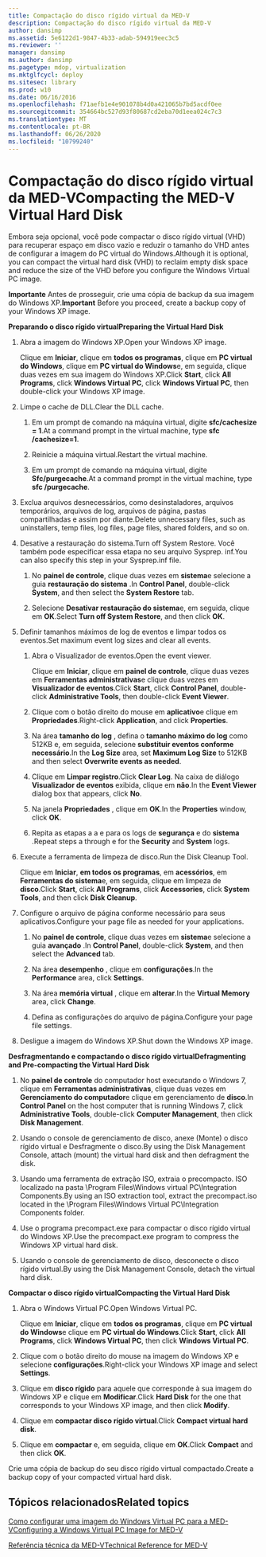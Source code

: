 ```yaml
---
title: Compactação do disco rígido virtual da MED-V
description: Compactação do disco rígido virtual da MED-V
author: dansimp
ms.assetid: 5e6122d1-9847-4b33-adab-594919eec3c5
ms.reviewer: ''
manager: dansimp
ms.author: dansimp
ms.pagetype: mdop, virtualization
ms.mktglfcycl: deploy
ms.sitesec: library
ms.prod: w10
ms.date: 06/16/2016
ms.openlocfilehash: f71aefb1e4e901078b4d0a421065b7bd5acdf0ee
ms.sourcegitcommit: 354664bc527d93f80687cd2eba70d1eea024c7c3
ms.translationtype: MT
ms.contentlocale: pt-BR
ms.lasthandoff: 06/26/2020
ms.locfileid: "10799240"
---
```

# <span data-ttu-id="11af2-103">Compactação do disco rígido virtual da MED-V</span><span class="sxs-lookup"><span data-stu-id="11af2-103">Compacting the MED-V Virtual Hard Disk</span></span>


<span data-ttu-id="11af2-104">Embora seja opcional, você pode compactar o disco rígido virtual (VHD) para recuperar espaço em disco vazio e reduzir o tamanho do VHD antes de configurar a imagem do PC virtual do Windows.</span><span class="sxs-lookup"><span data-stu-id="11af2-104">Although it is optional, you can compact the virtual hard disk (VHD) to reclaim empty disk space and reduce the size of the VHD before you configure the Windows Virtual PC image.</span></span>

<span data-ttu-id="11af2-105">**Importante**  Antes de prosseguir, crie uma cópia de backup da sua imagem do Windows XP.</span><span class="sxs-lookup"><span data-stu-id="11af2-105">**Important** Before you proceed, create a backup copy of your Windows XP image.</span></span>

 

**<span data-ttu-id="11af2-106">Preparando o disco rígido virtual</span><span class="sxs-lookup"><span data-stu-id="11af2-106">Preparing the Virtual Hard Disk</span></span>**

1.  <span data-ttu-id="11af2-107">Abra a imagem do Windows XP.</span><span class="sxs-lookup"><span data-stu-id="11af2-107">Open your Windows XP image.</span></span>

    <span data-ttu-id="11af2-108">Clique em **Iniciar**, clique em **todos os programas**, clique em **PC virtual do Windows**, clique em **PC virtual do Windows**e, em seguida, clique duas vezes em sua imagem do Windows XP.</span><span class="sxs-lookup"><span data-stu-id="11af2-108">Click **Start**, click **All Programs**, click **Windows Virtual PC**, click **Windows Virtual PC**, then double-click your Windows XP image.</span></span>

2.  <span data-ttu-id="11af2-109">Limpe o cache de DLL.</span><span class="sxs-lookup"><span data-stu-id="11af2-109">Clear the DLL cache.</span></span>

    1.  <span data-ttu-id="11af2-110">Em um prompt de comando na máquina virtual, digite **sfc/cachesize = 1**.</span><span class="sxs-lookup"><span data-stu-id="11af2-110">At a command prompt in the virtual machine, type **sfc /cachesize=1**.</span></span>

    2.  <span data-ttu-id="11af2-111">Reinicie a máquina virtual.</span><span class="sxs-lookup"><span data-stu-id="11af2-111">Restart the virtual machine.</span></span>

    3.  <span data-ttu-id="11af2-112">Em um prompt de comando na máquina virtual, digite **Sfc/purgecache**.</span><span class="sxs-lookup"><span data-stu-id="11af2-112">At a command prompt in the virtual machine, type **sfc /purgecache**.</span></span>

3.  <span data-ttu-id="11af2-113">Exclua arquivos desnecessários, como desinstaladores, arquivos temporários, arquivos de log, arquivos de página, pastas compartilhadas e assim por diante.</span><span class="sxs-lookup"><span data-stu-id="11af2-113">Delete unnecessary files, such as uninstallers, temp files, log files, page files, shared folders, and so on.</span></span>

4.  <span data-ttu-id="11af2-114">Desative a restauração do sistema.</span><span class="sxs-lookup"><span data-stu-id="11af2-114">Turn off System Restore.</span></span> <span data-ttu-id="11af2-115">Você também pode especificar essa etapa no seu arquivo Sysprep. inf.</span><span class="sxs-lookup"><span data-stu-id="11af2-115">You can also specify this step in your Sysprep.inf file.</span></span>

    1.  <span data-ttu-id="11af2-116">No **painel de controle**, clique duas vezes em **sistema**e selecione a guia **restauração do sistema** .</span><span class="sxs-lookup"><span data-stu-id="11af2-116">In **Control Panel**, double-click **System**, and then select the **System Restore** tab.</span></span>

    2.  <span data-ttu-id="11af2-117">Selecione **Desativar restauração do sistema**e, em seguida, clique em **OK**.</span><span class="sxs-lookup"><span data-stu-id="11af2-117">Select **Turn off System Restore**, and then click **OK**.</span></span>

5.  <span data-ttu-id="11af2-118">Definir tamanhos máximos de log de eventos e limpar todos os eventos.</span><span class="sxs-lookup"><span data-stu-id="11af2-118">Set maximum event log sizes and clear all events.</span></span>

    1.  <span data-ttu-id="11af2-119">Abra o Visualizador de eventos.</span><span class="sxs-lookup"><span data-stu-id="11af2-119">Open the event viewer.</span></span>

        <span data-ttu-id="11af2-120">Clique em **Iniciar**, clique em **painel de controle**, clique duas vezes em **Ferramentas administrativas**e clique duas vezes em **Visualizador de eventos**.</span><span class="sxs-lookup"><span data-stu-id="11af2-120">Click **Start**, click **Control Panel**, double-click **Administrative Tools**, then double-click **Event Viewer**.</span></span>

    2.  <span data-ttu-id="11af2-121">Clique com o botão direito do mouse em **aplicativo**e clique em **Propriedades**.</span><span class="sxs-lookup"><span data-stu-id="11af2-121">Right-click **Application**, and click **Properties**.</span></span>

    3.  <span data-ttu-id="11af2-122">Na área **tamanho do log** , defina o **tamanho máximo do log** como 512KB e, em seguida, selecione **substituir eventos conforme necessário**.</span><span class="sxs-lookup"><span data-stu-id="11af2-122">In the **Log Size** area, set **Maximum Log Size** to 512KB and then select **Overwrite events as needed**.</span></span>

    4.  <span data-ttu-id="11af2-123">Clique em **Limpar registro**.</span><span class="sxs-lookup"><span data-stu-id="11af2-123">Click **Clear Log**.</span></span> <span data-ttu-id="11af2-124">Na caixa de diálogo **Visualizador de eventos** exibida, clique em **não**.</span><span class="sxs-lookup"><span data-stu-id="11af2-124">In the **Event Viewer** dialog box that appears, click **No**.</span></span>

    5.  <span data-ttu-id="11af2-125">Na janela **Propriedades** , clique em **OK**.</span><span class="sxs-lookup"><span data-stu-id="11af2-125">In the **Properties** window, click **OK**.</span></span>

    6.  <span data-ttu-id="11af2-126">Repita as etapas a a e para os logs de **segurança** e do **sistema** .</span><span class="sxs-lookup"><span data-stu-id="11af2-126">Repeat steps a through e for the **Security** and **System** logs.</span></span>

6.  <span data-ttu-id="11af2-127">Execute a ferramenta de limpeza de disco.</span><span class="sxs-lookup"><span data-stu-id="11af2-127">Run the Disk Cleanup Tool.</span></span>

    <span data-ttu-id="11af2-128">Clique em **Iniciar**, **em todos os programas**, em **acessórios**, em **Ferramentas do sistema**e, em seguida, clique em limpeza de **disco**.</span><span class="sxs-lookup"><span data-stu-id="11af2-128">Click **Start**, click **All Programs**, click **Accessories**, click **System Tools**, and then click **Disk Cleanup**.</span></span>

7.  <span data-ttu-id="11af2-129">Configure o arquivo de página conforme necessário para seus aplicativos.</span><span class="sxs-lookup"><span data-stu-id="11af2-129">Configure your page file as needed for your applications.</span></span>

    1.  <span data-ttu-id="11af2-130">No **painel de controle**, clique duas vezes em **sistema**e selecione a guia **avançado** .</span><span class="sxs-lookup"><span data-stu-id="11af2-130">In **Control Panel**, double-click **System**, and then select the **Advanced** tab.</span></span>

    2.  <span data-ttu-id="11af2-131">Na área **desempenho** , clique em **configurações**.</span><span class="sxs-lookup"><span data-stu-id="11af2-131">In the **Performance** area, click **Settings**.</span></span>

    3.  <span data-ttu-id="11af2-132">Na área **memória virtual** , clique em **alterar**.</span><span class="sxs-lookup"><span data-stu-id="11af2-132">In the **Virtual Memory** area, click **Change**.</span></span>

    4.  <span data-ttu-id="11af2-133">Defina as configurações do arquivo de página.</span><span class="sxs-lookup"><span data-stu-id="11af2-133">Configure your page file settings.</span></span>

8.  <span data-ttu-id="11af2-134">Desligue a imagem do Windows XP.</span><span class="sxs-lookup"><span data-stu-id="11af2-134">Shut down the Windows XP image.</span></span>

**<span data-ttu-id="11af2-135">Desfragmentando e compactando o disco rígido virtual</span><span class="sxs-lookup"><span data-stu-id="11af2-135">Defragmenting and Pre-compacting the Virtual Hard Disk</span></span>**

1.  <span data-ttu-id="11af2-136">No **painel de controle** do computador host executando o Windows 7, clique em **Ferramentas administrativas**, clique duas vezes em **Gerenciamento do computador**e clique em gerenciamento de **disco**.</span><span class="sxs-lookup"><span data-stu-id="11af2-136">In **Control Panel** on the host computer that is running Windows 7, click **Administrative Tools**, double-click **Computer Management**, then click **Disk Management**.</span></span>

2.  <span data-ttu-id="11af2-137">Usando o console de gerenciamento de disco, anexe (Monte) o disco rígido virtual e Desfragmente o disco.</span><span class="sxs-lookup"><span data-stu-id="11af2-137">By using the Disk Management Console, attach (mount) the virtual hard disk and then defragment the disk.</span></span>

3.  <span data-ttu-id="11af2-138">Usando uma ferramenta de extração ISO, extraia o precompacto. ISO localizado na pasta \\Program Files\\Windows virtual PC\\Integration Components.</span><span class="sxs-lookup"><span data-stu-id="11af2-138">By using an ISO extraction tool, extract the precompact.iso located in the \\Program Files\\Windows Virtual PC\\Integration Components folder.</span></span>

4.  <span data-ttu-id="11af2-139">Use o programa precompact.exe para compactar o disco rígido virtual do Windows XP.</span><span class="sxs-lookup"><span data-stu-id="11af2-139">Use the precompact.exe program to compress the Windows XP virtual hard disk.</span></span>

5.  <span data-ttu-id="11af2-140">Usando o console de gerenciamento de disco, desconecte o disco rígido virtual.</span><span class="sxs-lookup"><span data-stu-id="11af2-140">By using the Disk Management Console, detach the virtual hard disk.</span></span>

**<span data-ttu-id="11af2-141">Compactar o disco rígido virtual</span><span class="sxs-lookup"><span data-stu-id="11af2-141">Compacting the Virtual Hard Disk</span></span>**

1.  <span data-ttu-id="11af2-142">Abra o Windows Virtual PC.</span><span class="sxs-lookup"><span data-stu-id="11af2-142">Open Windows Virtual PC.</span></span>

    <span data-ttu-id="11af2-143">Clique em **Iniciar**, clique em **todos os programas**, clique em **PC virtual do Windows**e clique em **PC virtual do Windows**.</span><span class="sxs-lookup"><span data-stu-id="11af2-143">Click **Start**, click **All Programs**, click **Windows Virtual PC**, then click **Windows Virtual PC**.</span></span>

2.  <span data-ttu-id="11af2-144">Clique com o botão direito do mouse na imagem do Windows XP e selecione **configurações**.</span><span class="sxs-lookup"><span data-stu-id="11af2-144">Right-click your Windows XP image and select **Settings**.</span></span>

3.  <span data-ttu-id="11af2-145">Clique em **disco rígido** para aquele que corresponde à sua imagem do Windows XP e clique em **Modificar**.</span><span class="sxs-lookup"><span data-stu-id="11af2-145">Click **Hard Disk** for the one that corresponds to your Windows XP image, and then click **Modify**.</span></span>

4.  <span data-ttu-id="11af2-146">Clique em **compactar disco rígido virtual**.</span><span class="sxs-lookup"><span data-stu-id="11af2-146">Click **Compact virtual hard disk**.</span></span>

5.  <span data-ttu-id="11af2-147">Clique em **compactar** e, em seguida, clique em **OK**.</span><span class="sxs-lookup"><span data-stu-id="11af2-147">Click **Compact** and then click **OK**.</span></span>

<span data-ttu-id="11af2-148">Crie uma cópia de backup do seu disco rígido virtual compactado.</span><span class="sxs-lookup"><span data-stu-id="11af2-148">Create a backup copy of your compacted virtual hard disk.</span></span>

## <span data-ttu-id="11af2-149">Tópicos relacionados</span><span class="sxs-lookup"><span data-stu-id="11af2-149">Related topics</span></span>


[<span data-ttu-id="11af2-150">Como configurar uma imagem do Windows Virtual PC para a MED-V</span><span class="sxs-lookup"><span data-stu-id="11af2-150">Configuring a Windows Virtual PC Image for MED-V</span></span>](configuring-a-windows-virtual-pc-image-for-med-v.md)

[<span data-ttu-id="11af2-151">Referência técnica da MED-V</span><span class="sxs-lookup"><span data-stu-id="11af2-151">Technical Reference for MED-V</span></span>](technical-reference-for-med-v.md)

 

 





